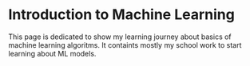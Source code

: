 # Introduction to Machine Learning
This page is dedicated to show my learning journey about basics of machine learning algoritms. It containts mostly my school work to start learning about ML models.  
